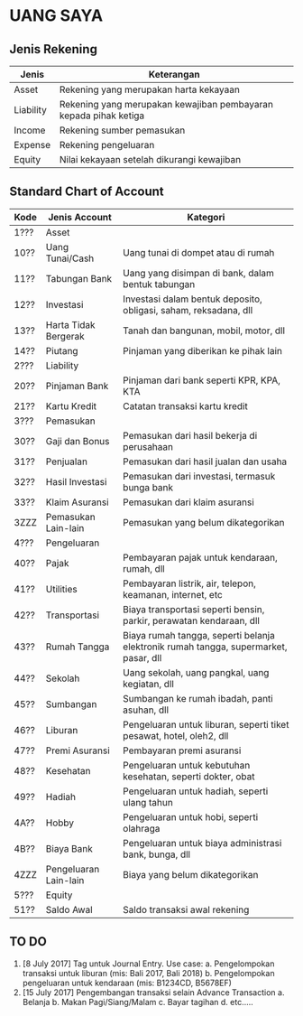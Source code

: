 UANG SAYA
=========

Jenis Rekening
--------------

| Jenis | Keterangan |
| ----- | ---------- |
| Asset | Rekening yang merupakan harta kekayaan |
| Liability | Rekening yang merupakan kewajiban pembayaran kepada pihak ketiga |
| Income | Rekening sumber pemasukan |
| Expense | Rekening pengeluaran |
| Equity | Nilai kekayaan setelah dikurangi kewajiban |

Standard Chart of Account
-------------------------

| Kode | Jenis Account | Kategori |
| ---- | ------------- | -------- |
| 1??? | Asset | |
| 10?? | Uang Tunai/Cash | Uang tunai di dompet atau di rumah |
| 11?? | Tabungan Bank | Uang yang disimpan di bank, dalam bentuk tabungan |
| 12?? | Investasi | Investasi dalam bentuk deposito, obligasi, saham, reksadana, dll |
| 13?? | Harta Tidak Bergerak | Tanah dan bangunan, mobil, motor, dll |
| 14?? | Piutang | Pinjaman yang diberikan ke pihak lain |
| 2??? | Liability | |
| 20?? | Pinjaman Bank | Pinjaman dari bank seperti KPR, KPA, KTA |
| 21?? | Kartu Kredit | Catatan transaksi kartu kredit |
| 3??? | Pemasukan | |
| 30?? | Gaji dan Bonus | Pemasukan dari hasil bekerja di perusahaan |
| 31?? | Penjualan | Pemasukan dari hasil jualan dan usaha |
| 32?? | Hasil Investasi | Pemasukan dari investasi, termasuk bunga bank |
| 33?? | Klaim Asuransi | Pemasukan dari klaim asuransi |
| 3ZZZ | Pemasukan Lain-lain | Pemasukan yang belum dikategorikan |
| 4??? | Pengeluaran | |
| 40?? | Pajak | Pembayaran pajak untuk kendaraan, rumah, dll |
| 41?? | Utilities | Pembayaran listrik, air, telepon, keamanan, internet, etc |
| 42?? | Transportasi | Biaya transportasi seperti bensin, parkir, perawatan kendaraan, dll |
| 43?? | Rumah Tangga | Biaya rumah tangga, seperti belanja elektronik rumah tangga, supermarket, pasar, dll |
| 44?? | Sekolah | Uang sekolah, uang pangkal, uang kegiatan, dll |
| 45?? | Sumbangan | Sumbangan ke rumah ibadah, panti asuhan, dll |
| 46?? | Liburan | Pengeluaran untuk liburan, seperti tiket pesawat, hotel, oleh2, dll |
| 47?? | Premi Asuransi | Pembayaran premi asuransi |
| 48?? | Kesehatan | Pengeluaran untuk kebutuhan kesehatan, seperti dokter, obat |
| 49?? | Hadiah | Pengeluaran untuk hadiah, seperti ulang tahun |
| 4A?? | Hobby | Pengeluaran untuk hobi, seperti olahraga |
| 4B?? | Biaya Bank | Pengeluaran untuk biaya administrasi bank, bunga, dll |
| 4ZZZ | Pengeluaran Lain-lain | Biaya yang belum dikategorikan |
| 5??? | Equity | |
| 51?? | Saldo Awal | Saldo transaksi awal rekening |

TO DO
-----
1. [8 July 2017] Tag untuk Journal Entry. Use case:
	a. Pengelompokan transaksi untuk liburan (mis: Bali 2017, Bali 2018)
	b. Pengelompokan pengeluaran untuk kendaraan (mis: B1234CD, B5678EF)
1. [15 July 2017] Pengembangan transaksi selain Advance Transaction
    a. Belanja
	b. Makan Pagi/Siang/Malam
	c. Bayar tagihan
	d. etc.....